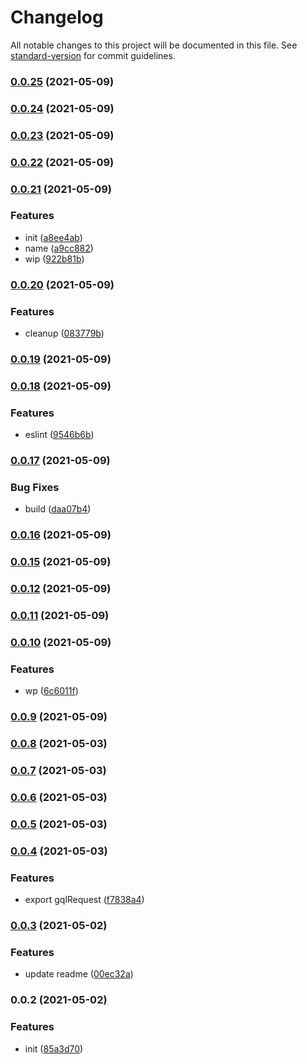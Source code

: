 # Changelog

All notable changes to this project will be documented in this file. See [standard-version](https://github.com/conventional-changelog/standard-version) for commit guidelines.

### [0.0.25](https://github.com/correttojs/next-utils/compare/v0.0.24...v0.0.25) (2021-05-09)

### [0.0.24](https://github.com/correttojs/next-utils/compare/v0.0.23...v0.0.24) (2021-05-09)

### [0.0.23](https://github.com/correttojs/next-utils/compare/v0.0.22...v0.0.23) (2021-05-09)

### [0.0.22](https://github.com/correttojs/next-utils/compare/v0.0.21...v0.0.22) (2021-05-09)

### [0.0.21](https://github.com/correttojs/next-utils/compare/v0.0.20...v0.0.21) (2021-05-09)


### Features

* init ([a8ee4ab](https://github.com/correttojs/next-utils/commit/a8ee4ab383b44e19bd0501c2cf7318283716eee3))
* name ([a9cc882](https://github.com/correttojs/next-utils/commit/a9cc8824e53f0d7d7be65a0ff090f76101eb5fc3))
* wip ([922b81b](https://github.com/correttojs/next-utils/commit/922b81b0834d5ab05932bc4f04ea57b76bdc5f38))

### [0.0.20](https://github.com/correttojs/next-utils/compare/v0.0.19...v0.0.20) (2021-05-09)


### Features

* cleanup ([083779b](https://github.com/correttojs/next-utils/commit/083779ba0139f3a886af0d81c1ededef897ac65a))

### [0.0.19](https://github.com/correttojs/next-utils/compare/v0.0.18...v0.0.19) (2021-05-09)

### [0.0.18](https://github.com/correttojs/next-utils/compare/v0.0.17...v0.0.18) (2021-05-09)


### Features

* eslint ([9546b6b](https://github.com/correttojs/next-utils/commit/9546b6bf73b38aace1868071855184b265cf7b9f))

### [0.0.17](https://github.com/correttojs/next-utils/compare/v0.0.16...v0.0.17) (2021-05-09)


### Bug Fixes

* build ([daa07b4](https://github.com/correttojs/next-utils/commit/daa07b4037cb2a14192925cf2609abde8d31694f))

### [0.0.16](https://github.com/correttojs/next-utils/compare/v0.0.15...v0.0.16) (2021-05-09)

### [0.0.15](https://github.com/correttojs/next-utils/compare/v0.0.12...v0.0.15) (2021-05-09)

### [0.0.12](https://github.com/correttojs/next-utils/compare/v0.0.11...v0.0.12) (2021-05-09)

### [0.0.11](https://github.com/correttojs/next-utils/compare/v0.0.10...v0.0.11) (2021-05-09)

### [0.0.10](https://github.com/correttojs/next-utils/compare/v0.0.9...v0.0.10) (2021-05-09)


### Features

* wp ([6c6011f](https://github.com/correttojs/next-utils/commit/6c6011f39e7d5ca71033e553af37bc4c7b766e76))

### [0.0.9](https://github.com/correttojs/next-utils/compare/v0.0.8...v0.0.9) (2021-05-09)

### [0.0.8](https://github.com/correttojs/graphql-codegen-apollo-next-ssr/compare/v0.0.7...v0.0.8) (2021-05-03)

### [0.0.7](https://github.com/correttojs/graphql-codegen-apollo-next-ssr/compare/v0.0.6...v0.0.7) (2021-05-03)

### [0.0.6](https://github.com/correttojs/graphql-codegen-apollo-next-ssr/compare/v0.0.5...v0.0.6) (2021-05-03)

### [0.0.5](https://github.com/correttojs/graphql-codegen-apollo-next-ssr/compare/v0.0.4...v0.0.5) (2021-05-03)

### [0.0.4](https://github.com/correttojs/graphql-codegen-apollo-next-ssr/compare/v0.0.3...v0.0.4) (2021-05-03)


### Features

* export gqlRequest ([f7838a4](https://github.com/correttojs/graphql-codegen-apollo-next-ssr/commit/f7838a4a08a31c54ce8b131570c7e9654842109d))

### [0.0.3](https://github.com/correttojs/graphql-codegen-apollo-next-ssr/compare/v0.0.2...v0.0.3) (2021-05-02)


### Features

* update readme ([00ec32a](https://github.com/correttojs/graphql-codegen-apollo-next-ssr/commit/00ec32ae38020e2326803d72aec5b2fc9a475ab2))

### 0.0.2 (2021-05-02)


### Features

* init ([85a3d70](https://github.com/correttojs/graphql-codegen-apollo-next-ssr/commit/85a3d703afc1ec26c9392d31721a8569e472c227))
